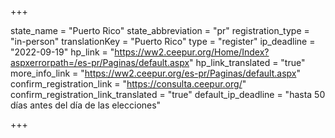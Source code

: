 +++

state_name = "Puerto Rico"
state_abbreviation = "pr"
registration_type = "in-person"
translationKey = "Puerto Rico"
type = "register"
ip_deadline = "2022-09-19"
hp_link = "https://ww2.ceepur.org/Home/Index?aspxerrorpath=/es-pr/Paginas/default.aspx"
hp_link_translated = "true"
more_info_link = "https://ww2.ceepur.org/es-pr/Paginas/default.aspx"
confirm_registration_link = "https://consulta.ceepur.org/"
confirm_registration_link_translated = "true"
default_ip_deadline = "hasta 50 días antes del día de las elecciones"

+++